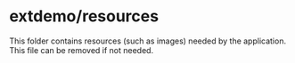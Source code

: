 # extdemo/resources

This folder contains resources (such as images) needed by the application. This file can
be removed if not needed.
